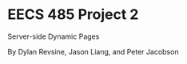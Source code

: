 EECS 485 Project 2
===========================
Server-side Dynamic Pages

By Dylan Revsine, Jason Liang, and Peter Jacobson